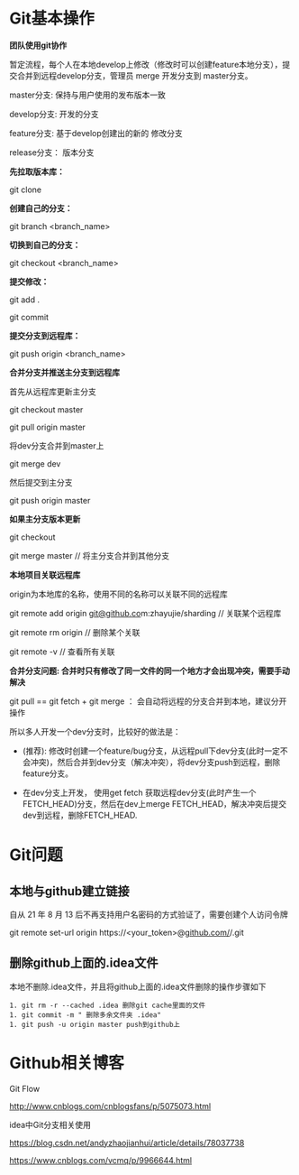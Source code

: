 # Git基本操作

**团队使用git协作**

暂定流程，每个人在本地develop上修改（修改时可以创建feature本地分支），提交合并到远程develop分支，管理员 merge 开发分支到 master分支。

master分支:  保持与用户使用的发布版本一致

develop分支:  开发的分支

feature分支:  基于develop创建出的新的 修改分支

release分支：  版本分支

**先拉取版本库：**

git clone

**创建自己的分支：**

git branch <branch_name>

**切换到自己的分支：**

git checkout <branch_name>

**提交修改：**

git add .

git commit

**提交分支到远程库：**

git push origin <branch_name>

**合并分支并推送主分支到远程库**

首先从远程库更新主分支

git checkout master

git pull origin master   

将dev分支合并到master上

git merge dev

然后提交到主分支

git push origin master

**如果主分支版本更新**

git checkout <dev>

git merge master       // 将主分支合并到其他分支

**本地项目关联远程库**

origin为本地库的名称，使用不同的名称可以关联不同的远程库

git remote add origin [git@github.co](mailto:git@github.com)m:zhayujie/sharding    // 关联某个远程库

git remote rm origin                     // 删除某个关联

git remote -v                        // 查看所有关联

**合并分支问题: 合并时只有修改了同一文件的同一个地方才会出现冲突，需要手动解决**

git pull == git fetch + git merge  ： 会自动将远程的分支合并到本地，建议分开操作

所以多人开发一个dev分支时，比较好的做法是：

- (推荐): 修改时创建一个feature/bug分支，从远程pull下dev分支(此时一定不会冲突)，然后合并到dev分支（解决冲突），将dev分支push到远程，删除 feature分支。

- 在dev分支上开发， 使用get fetch 获取远程dev分支(此时产生一个 FETCH_HEAD)分支，然后在dev上merge  FETCH_HEAD，解决冲突后提交dev到远程，删除FETCH_HEAD.



# Git问题

## 本地与github建立链接

自从 21 年 8 月 13 后不再支持用户名密码的方式验证了，需要创建个人访问令牌

git remote set-url origin https://<your_token>@[github.com/](http://github.com/)<USERNAME>/<REPO>.git

## 删除github上面的.idea文件

本地不删除.idea文件，并且将github上面的.idea文件删除的操作步骤如下

	1. git rm -r --cached .idea 删除git cache里面的文件
	1. git commit -m " 删除多余文件夹 .idea"
	1. git push -u origin master push到github上



# Github相关博客

Git Flow

http://www.cnblogs.com/cnblogsfans/p/5075073.html

idea中Git分支相关使用

https://blog.csdn.net/andyzhaojianhui/article/details/78037738

https://www.cnblogs.com/vcmq/p/9966644.html



